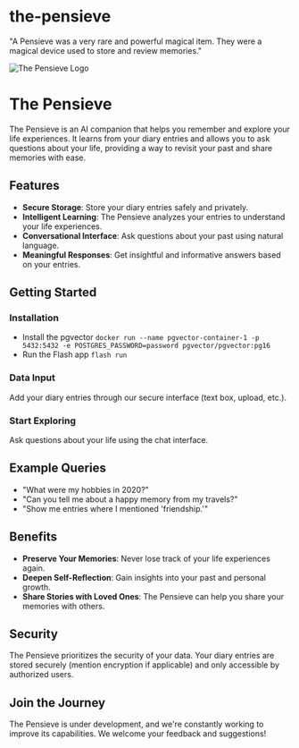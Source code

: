 # the-pensieve
"A Pensieve was a very rare and powerful magical item. They were a magical device used to store and review memories."

![The Pensieve Logo](https://media2.giphy.com/media/1BdrmMkllI1e2gdPaS/giphy.gif?cid=6c09b952w0eiwjkhiekfnwj4a96cldoh8xkeuyipk98cbx2a&ep=v1_internal_gif_by_id&rid=giphy.gif&ct=g)


# The Pensieve

The Pensieve is an AI companion that helps you remember and explore your life experiences. It learns from your diary entries and allows you to ask questions about your life, providing a way to revisit your past and share memories with ease.

## Features

- **Secure Storage**: Store your diary entries safely and privately.
- **Intelligent Learning**: The Pensieve analyzes your entries to understand your life experiences.
- **Conversational Interface**: Ask questions about your past using natural language.
- **Meaningful Responses**: Get insightful and informative answers based on your entries.

## Getting Started

### Installation

* Install the pgvector
`docker run --name pgvector-container-1 -p 5432:5432 -e POSTGRES_PASSWORD=password pgvector/pgvector:pg16`
* Run the Flash app
`flash run`

### Data Input

Add your diary entries through our secure interface (text box, upload, etc.).

### Start Exploring

Ask questions about your life using the chat interface.

## Example Queries

- "What were my hobbies in 2020?"
- "Can you tell me about a happy memory from my travels?"
- "Show me entries where I mentioned 'friendship.'"

## Benefits

- **Preserve Your Memories**: Never lose track of your life experiences again.
- **Deepen Self-Reflection**: Gain insights into your past and personal growth.
- **Share Stories with Loved Ones**: The Pensieve can help you share your memories with others.

## Security

The Pensieve prioritizes the security of your data. Your diary entries are stored securely (mention encryption if applicable) and only accessible by authorized users.

## Join the Journey

The Pensieve is under development, and we're constantly working to improve its capabilities. We welcome your feedback and suggestions!
